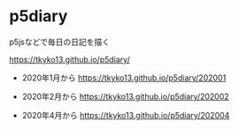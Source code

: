 # p5diary
p5jsなどで毎日の日記を描く

https://tkyko13.github.io/p5diary/

- 2020年1月から https://tkyko13.github.io/p5diary/202001
- 2020年2月から https://tkyko13.github.io/p5diary/202002

- 2020年4月から https://tkyko13.github.io/p5diary/202004
